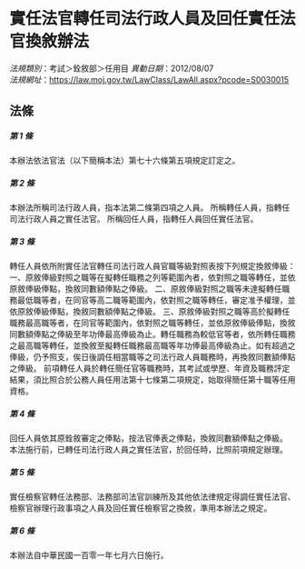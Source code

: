 # 實任法官轉任司法行政人員及回任實任法官換敘辦法

*法規類別*：考試＞銓敘部＞任用目
*異動日期*：2012/08/07  
*法規網址*：https://law.moj.gov.tw/LawClass/LawAll.aspx?pcode=S0030015



## 法條
##### 第 1 條
本辦法依法官法（以下簡稱本法）第七十六條第五項規定訂定之。

##### 第 2 條
本辦法所稱司法行政人員，指本法第二條第四項之人員。
所稱轉任人員，指轉任司法行政人員之實任法官。
所稱回任人員，指轉任人員回任實任法官。

##### 第 3 條
轉任人員依所附實任法官轉任司法行政人員官職等級對照表按下列規定換敘俸級：
一、原敘俸級對照之職等在擬轉任職務之列等範圍內者，依對照之職等轉任，並依原敘俸級俸點，換敘同數額俸點之俸級。
二、原敘俸級對照之職等未達擬轉任職務最低職等者，在同官等高二職等範圍內，依對照之職等轉任，審定准予權理，並依原敘俸級俸點，換敘同數額俸點之俸級。
三、原敘俸級對照之職等高於擬轉任職務最高職等者，在同官等範圍內，依對照之職等轉任，並依原敘俸級俸點，換敘同數額俸點之俸級至年功俸最高俸級為止。轉任職務為較低官等者，依所轉任職務之最高職等轉任，並換敘至擬轉任職務最高職等年功俸最高俸級為止。如有超過之俸級，仍予照支，俟日後調任相當職等之司法行政人員職務時，再換敘同數額俸點之俸級。
前項轉任人員於轉任簡任官等職務時，其考試或學歷、年資及職務評定結果，須比照合於公務人員任用法第十七條第二項規定，始取得簡任第十職等任用資格。

##### 第 4 條
回任人員依其原銓敘審定之俸點，按法官俸表之俸點，換敘同數額俸點之俸級。
本法施行前，已轉任司法行政人員之實任法官，於回任時，比照前項規定辦理。

##### 第 5 條
實任檢察官轉任法務部、法務部司法官訓練所及其他依法律規定得調任實任法官、檢察官辦理行政事項之人員及回任實任檢察官之換敘，準用本辦法之規定。

##### 第 6 條
本辦法自中華民國一百零一年七月六日施行。


